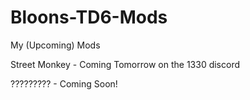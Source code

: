 # Bloons-TD6-Mods
My (Upcoming) Mods


Street Monkey - Coming Tomorrow on the 1330 discord

????????? - Coming Soon!
